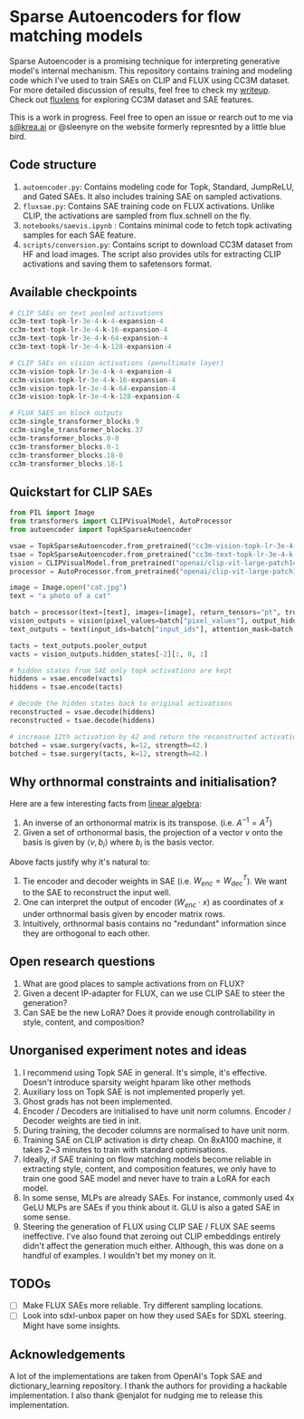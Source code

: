 # Sparse Autoencoders for flow matching models

Sparse Autoencoder is a promising technique for interpreting generative model's internal mechanism.
This repository contains training and modeling code which I've used to train SAEs on CLIP and FLUX using CC3M dataset.
For more detailed discussion of results, feel free to check my [writeup](https://re-n-y.github.io/devlog/rambling/sae/).
Check out [fluxlens](https://fluxlens.vercel.app/) for exploring CC3M dataset and SAE features.

This is a work in progress. Feel free to open an issue or rearch out to me via s@krea.ai or @sleenyre on the website formerly represnted by a little blue bird.

## Code structure

1. `autoencoder.py`: Contains modeling code for Topk, Standard, JumpReLU, and Gated SAEs. It also includes training SAE on sampled activations.
2. `fluxsae.py`: Contains SAE training code on FLUX activations. Unlike CLIP, the activations are sampled from flux.schnell on the fly.
3. `notebooks/saevis.ipynb` : Contains minimal code to fetch topk activating samples for each SAE feature.
4. `scripts/conversion.py`: Contains script to download CC3M dataset from HF and load images. The script also provides utils for extracting CLIP activations and saving them to safetensors format.

## Available checkpoints

```python
# CLIP SAEs on text pooled activations
cc3m-text-topk-lr-3e-4-k-4-expansion-4
cc3m-text-topk-lr-3e-4-k-16-expansion-4
cc3m-text-topk-lr-3e-4-k-64-expansion-4
cc3m-text-topk-lr-3e-4-k-128-expansion-4

# CLIP SAEs on vision activations (penultimate layer)
cc3m-vision-topk-lr-3e-4-k-4-expansion-4
cc3m-vision-topk-lr-3e-4-k-16-expansion-4
cc3m-vision-topk-lr-3e-4-k-64-expansion-4
cc3m-vision-topk-lr-3e-4-k-128-expansion-4

# FLUX SAES on block outputs
cc3m-single_transformer_blocks.9
cc3m-single_transformer_blocks.37
cc3m-transformer_blocks.0-0
cc3m-transformer_blocks.0-1
cc3m-transformer_blocks.18-0
cc3m-transformer_blocks.18-1
```

## Quickstart for CLIP SAEs

```python
from PIL import Image
from transformers import CLIPVisualModel, AutoProcessor
from autoencoder import TopkSparseAutoencoder

vsae = TopkSparseAutoencoder.from_pretrained("cc3m-vision-topk-lr-3e-4-k-4-expansion-4")
tsae = TopkSparseAutoencoder.from_pretrained("cc3m-text-topk-lr-3e-4-k-4-expansion-4")
vision = CLIPVisualModel.from_pretrained("openai/clip-vit-large-patch14")
processor = AutoProcessor.from_pretrained("openai/clip-vit-large-patch14")

image = Image.open("cat.jpg")
text = "a photo of a cat"

batch = processor(text=[text], images=[image], return_tensors="pt", truncation=True, padding=True)
vision_outputs = vision(pixel_values=batch["pixel_values"], output_hidden_states=True)
text_outputs = text(input_ids=batch["input_ids"], attention_mask=batch["attention_mask"])

tacts = text_outputs.pooler_output
vacts = vision_outputs.hidden_states[-2][:, 0, :]

# hidden states from SAE only topk activations are kept
hiddens = vsae.encode(vacts)
hiddens = tsae.encode(tacts)

# decode the hidden states back to original activations
reconstructed = vsae.decode(hiddens)
reconstructed = tsae.decode(hiddens)

# increase 12th activation by 42 and return the reconstructed activations
botched = vsae.surgery(vacts, k=12, strength=42.)
botched = tsae.surgery(tacts, k=12, strength=42.)
```

## Why orthnormal constraints and initialisation?

Here are a few interesting facts from [linear algebra](https://en.wikipedia.org/wiki/Orthonormal_basis):

1. An inverse of an orthonormal matrix is its transpose. (i.e. $A^{-1} = A^T$)
2. Given a set of orthonormal basis, the projection of a vector $v$ onto the basis is given by $\langle v, b_i \rangle$ where $b_i$ is the basis vector.

Above facts justify why it's natural to:

1. Tie encoder and decoder weights in SAE (i.e. $W_{enc} = W_{dec}^T$). We want to the SAE to reconstruct the input well.
2. One can interpret the output of encoder ($W_{enc} \cdot x$) as coordinates of $x$ under orthnormal basis given by encoder matrix rows.
3. Intuitively, orthnormal basis contains no "redundant" information since they are orthogonal to each other.

## Open research questions

1. What are good places to sample activations from on FLUX?
2. Given a decent IP-adapter for FLUX, can we use CLIP SAE to steer the generation?
3. Can SAE be the new LoRA? Does it provide enough controllability in style, content, and composition?

## Unorganised experiment notes and ideas

1. I recommend using Topk SAE in general. It's simple, it's effective. Doesn't introduce sparsity weight hparam like other methods
2. Auxiliary loss on Topk SAE is not implemented properly yet.
3. Ghost grads has not been implemented.
4. Encoder / Decoders are initialised to have unit norm columns. Encoder / Decoder weights are tied in init.
5. During training, the decoder columns are normalised to have unit norm.
6. Training SAE on CLIP activation is dirty cheap. On 8xA100 machine, it takes 2~3 minutes to train with standard optimisations.
7. Ideally, if SAE training on flow matching models become reliable in extracting style, content, and composition features, we only have to train one good SAE model and never have to train a LoRA for each model.
8. In some sense, MLPs are already SAEs. For instance, commonly used 4x GeLU MLPs are SAEs if you think about it. GLU is also a gated SAE in some sense.
9. Steering the generation of FLUX using CLIP SAE / FLUX SAE seems ineffective. I've also found that zeroing out CLIP embeddings entirely didn't affect the generation much either. Although, this was done on a handful of examples. I wouldn't bet my money on it.

## TODOs

- [ ] Make FLUX SAEs more reliable. Try different sampling locations.
- [ ] Look into sdxl-unbox paper on how they used SAEs for SDXL steering. Might have some insights.

## Acknowledgements

A lot of the implementations are taken from OpenAI's Topk SAE and dictionary_learning repository. I thank the authors for providing a hackable implementation.
I also thank @enjalot for nudging me to release this implementation.